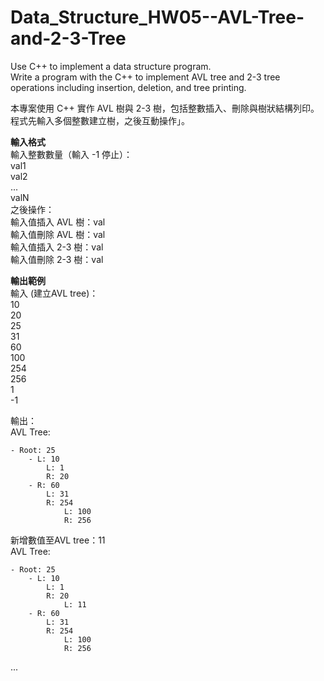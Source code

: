 # Data_Structure_HW05--AVL-Tree-and-2-3-Tree
Use C++ to implement a data structure program.  
Write a program with the C++ to implement AVL tree and 2-3 tree operations including insertion, deletion, and tree printing.  

本專案使用 C++ 實作 AVL 樹與 2-3 樹，包括整數插入、刪除與樹狀結構列印。程式先輸入多個整數建立樹，之後互動操作」。  

**輸入格式**  
輸入整數數量（輸入 -1 停止）：  
val1  
val2  
...  
valN  
之後操作：  
輸入值插入 AVL 樹：val  
輸入值刪除 AVL 樹：val  
輸入值插入 2-3 樹：val  
輸入值刪除 2-3 樹：val  

**輸出範例**  
輸入 (建立AVL tree)：  
10  
20  
25  
31  
60  
100  
254  
256  
1  
-1  

輸出：  
AVL Tree:  
```
- Root: 25
    - L: 10
        L: 1
        R: 20
    - R: 60
        L: 31
        R: 254
            L: 100
            R: 256
```

新增數值至AVL tree：11  
AVL Tree:  
```
- Root: 25
    - L: 10
        L: 1
        R: 20
            L: 11
    - R: 60
        L: 31
        R: 254
            L: 100
            R: 256
```
...
